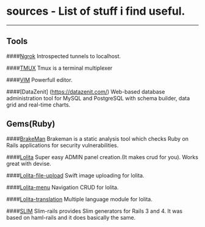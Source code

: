 # sources - List of stuff i find useful.
---

## Tools

####[Ngrok](https://ngrok.com/)
Introspected tunnels to localhost.

####[TMUX](http://tmux.sourceforge.net/)
Tmux is a terminal multiplexer

####[VIM](http://www.vim.org/)
Powerfull editor.

####[DataZenit] (https://datazenit.com/)
Web-based database administration tool for MySQL and PostgreSQL with schema builder, data grid and real-time charts.

## Gems(Ruby)

####[BrakeMan](https://github.com/presidentbeef/brakeman)
Brakeman is a static analysis tool which checks Ruby on Rails applications for security vulnerabilities.

####[Lolita](https://github.com/ithouse/lolita)
Super easy ADMIN panel creation.(It makes crud for you). Works great with devise.

####[Lolita-file-upload](https://github.com/ithouse/lolita-file-upload)
Swift image uploading for lolita.

####[Lolita-menu](https://github.com/ithouse/lolita-menu)
Navigation CRUD for lolita.

####[Lolita-translation](https://github.com/ithouse/lolita-translation)
Multiple language module for lolita.

####[SLIM](https://github.com/slim-template/slim-rails)
Slim-rails provides Slim generators for Rails 3 and 4. It was based on haml-rails and it does basically the same.
